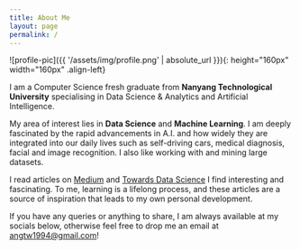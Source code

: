 ```yaml
---
title: About Me
layout: page
permalink: /
---
```

![profile-pic]({{ '/assets/img/profile.png' | absolute_url }}){: height="160px" width="160px" .align-left}

I am a Computer Science fresh graduate from **Nanyang Technological University** specialising in Data Science & Analytics and Artificial Intelligence. 

My area of interest lies in **Data Science** and **Machine Learning**. I am deeply fascinated by the rapid advancements in A.I. and how widely they are integrated into our daily lives such as self-driving cars, medical diagnosis, facial and image recognition. I also like working with and mining large datasets. 

I read articles on [Medium](https://medium.com) and [Towards Data Science](https://towardsdatascience.com/data-science/home) I find interesting and fascinating. To me, learning is a lifelong process, and these articles are a source of inspiration that leads to my own personal development.

If you have any queries or anything to share, I am always available at my socials below, otherwise feel free to drop me an email at <angtw1994@gmail.com>!